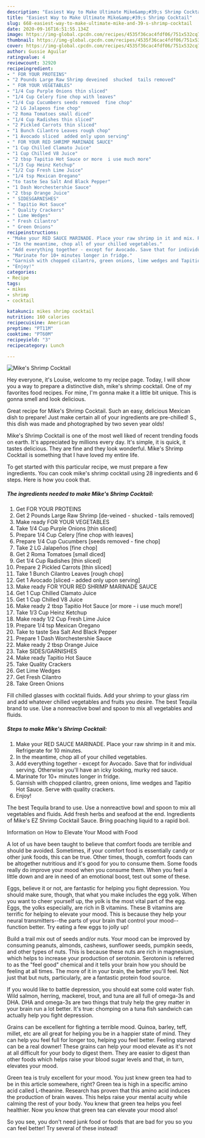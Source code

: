 ```yaml
---
description: "Easiest Way to Make Ultimate Mike&amp;#39;s Shrimp Cocktail"
title: "Easiest Way to Make Ultimate Mike&amp;#39;s Shrimp Cocktail"
slug: 668-easiest-way-to-make-ultimate-mike-and-39-s-shrimp-cocktail
date: 2020-09-16T16:51:55.134Z
image: https://img-global.cpcdn.com/recipes/4535f36cac4fdf06/751x532cq70/mikes-shrimp-cocktail-recipe-main-photo.jpg
thumbnail: https://img-global.cpcdn.com/recipes/4535f36cac4fdf06/751x532cq70/mikes-shrimp-cocktail-recipe-main-photo.jpg
cover: https://img-global.cpcdn.com/recipes/4535f36cac4fdf06/751x532cq70/mikes-shrimp-cocktail-recipe-main-photo.jpg
author: Gussie Aguilar
ratingvalue: 4
reviewcount: 32920
recipeingredient:
- " FOR YOUR PROTEINS"
- "2 Pounds Large Raw Shrimp deveined  shucked  tails removed"
- " FOR YOUR VEGETABLES"
- "1/4 Cup Purple Onions thin sliced"
- "1/4 Cup Celery fine chop with leaves"
- "1/4 Cup Cucumbers seeds removed  fine chop"
- "2 LG Jalapeos fine chop"
- "2 Roma Tomatoes small diced"
- "1/4 Cup Radishes thin sliced"
- "2 Pickled Carrots thin sliced"
- "1 Bunch Cilantro Leaves rough chop"
- "1 Avocado sliced  added only upon serving"
- " FOR YOUR RED SHRIMP MARINADE SAUCE"
- "1 Cup Chilled Clamato Juice"
- "1 Cup Chilled V8 Juice"
- "2 tbsp Tapitio Hot Sauce or more  i use much more"
- "1/3 Cup Heinz Ketchup"
- "1/2 Cup Fresh Lime Juice"
- "1/4 tsp Mexican Oregano"
- "to taste Sea Salt And Black Pepper"
- "1 Dash Worchestershie Sauce"
- "2 tbsp Orange Juice"
- " SIDESGARNISHES"
- " Tapitio Hot Sauce"
- " Quality Crackers"
- " Lime Wedges"
- " Fresh Cilantro"
- " Green Onions"
recipeinstructions:
- "Make your RED SAUCE MARINADE. Place your raw shrimp in it and mix. Refrigerate for 10 minutes."
- "In the meantime, chop all of your chilled vegetables."
- "Add everything together - except for Avocado. Save that for individual serving. Otherwise you&#39;ll have an icky looking, murky red sauce."
- "Marinate for 10+ minutes longer in fridge."
- "Garnish with chopped cilantro, green onions, lime wedges and Tapitio Hot Sauce. Serve with quality crackers."
- "Enjoy!"
categories:
- Recipe
tags:
- mikes
- shrimp
- cocktail

katakunci: mikes shrimp cocktail 
nutrition: 160 calories
recipecuisine: American
preptime: "PT11M"
cooktime: "PT60M"
recipeyield: "3"
recipecategory: Lunch

---
```



![Mike&#39;s Shrimp Cocktail](https://img-global.cpcdn.com/recipes/4535f36cac4fdf06/751x532cq70/mikes-shrimp-cocktail-recipe-main-photo.jpg)

Hey everyone, it's Louise, welcome to my recipe page. Today, I will show you a way to prepare a distinctive dish, mike&#39;s shrimp cocktail. One of my favorites food recipes. For mine, I'm gonna make it a little bit unique. This is gonna smell and look delicious.

Great recipe for Mike&#39;s Shrimp Cocktail. Such an easy, delicious Mexican dish to prepare! Just make certain all of your ingredients are pre-chilled! S., this dish was made and photographed by two seven year olds!

Mike&#39;s Shrimp Cocktail is one of the most well liked of recent trending foods on earth. It's appreciated by millions every day. It's simple, it is quick, it tastes delicious. They are fine and they look wonderful. Mike&#39;s Shrimp Cocktail is something that I have loved my entire life.


To get started with this particular recipe, we must prepare a few ingredients. You can cook mike&#39;s shrimp cocktail using 28 ingredients and 6 steps. Here is how you cook that.

<!--inarticleads1-->

##### The ingredients needed to make Mike&#39;s Shrimp Cocktail:

1. Get  FOR YOUR PROTEINS
1. Get 2 Pounds Large Raw Shrimp [de-veined - shucked - tails removed]
1. Make ready  FOR YOUR VEGETABLES
1. Take 1/4 Cup Purple Onions [thin sliced]
1. Prepare 1/4 Cup Celery [fine chop with leaves]
1. Prepare 1/4 Cup Cucumbers [seeds removed - fine chop]
1. Take 2 LG Jalapeños [fine chop]
1. Get 2 Roma Tomatoes [small diced]
1. Get 1/4 Cup Radishes [thin sliced]
1. Prepare 2 Pickled Carrots [thin sliced]
1. Take 1 Bunch Cilantro Leaves [rough chop]
1. Get 1 Avocado [sliced - added only upon serving]
1. Make ready  FOR YOUR RED SHRIMP MARINADE SAUCE
1. Get 1 Cup Chilled Clamato Juice
1. Get 1 Cup Chilled V8 Juice
1. Make ready 2 tbsp Tapitio Hot Sauce [or more - i use much more!]
1. Take 1/3 Cup Heinz Ketchup
1. Make ready 1/2 Cup Fresh Lime Juice
1. Prepare 1/4 tsp Mexican Oregano
1. Take to taste Sea Salt And Black Pepper
1. Prepare 1 Dash Worchestershie Sauce
1. Make ready 2 tbsp Orange Juice
1. Take  SIDES/GARNISHES
1. Make ready  Tapitio Hot Sauce
1. Take  Quality Crackers
1. Get  Lime Wedges
1. Get  Fresh Cilantro
1. Take  Green Onions


Fill chilled glasses with cocktail fluids. Add your shrimp to your glass rim and add whatever chilled vegetables and fruits you desire. The best Tequila brand to use. Use a nonreactive bowl and spoon to mix all vegetables and fluids. 

<!--inarticleads2-->

##### Steps to make Mike&#39;s Shrimp Cocktail:

1. Make your RED SAUCE MARINADE. Place your raw shrimp in it and mix. Refrigerate for 10 minutes.
1. In the meantime, chop all of your chilled vegetables.
1. Add everything together - except for Avocado. Save that for individual serving. Otherwise you&#39;ll have an icky looking, murky red sauce.
1. Marinate for 10+ minutes longer in fridge.
1. Garnish with chopped cilantro, green onions, lime wedges and Tapitio Hot Sauce. Serve with quality crackers.
1. Enjoy!


The best Tequila brand to use. Use a nonreactive bowl and spoon to mix all vegetables and fluids. Add fresh herbs and seafood at the end. Ingredients of Mike&#39;s EZ Shrimp Cocktail Sauce. Bring poaching liquid to a rapid boil. 

Information on How to Elevate Your Mood with Food


A lot of us have been taught to believe that comfort foods are terrible and should be avoided. Sometimes, if your comfort food is essentially candy or other junk foods, this can be true. Other times, though, comfort foods can be altogether nutritious and it's good for you to consume them. Some foods really do improve your mood when you consume them. When you feel a little down and are in need of an emotional boost, test out some of these.

Eggs, believe it or not, are fantastic for helping you fight depression. You should make sure, though, that what you make includes the egg yolk. When you want to cheer yourself up, the yolk is the most vital part of the egg. Eggs, the yolks especially, are rich in B vitamins. These B vitamins are terrific for helping to elevate your mood. This is because they help your neural transmitters--the parts of your brain that control your mood--function better. Try eating a few eggs to jolly up!

Build a trail mix out of seeds and/or nuts. Your mood can be improved by consuming peanuts, almonds, cashews, sunflower seeds, pumpkin seeds, and other types of nuts. This is because these nuts are rich in magnesium, which helps to increase your production of serotonin. Serotonin is referred to as the "feel good" chemical and it tells your brain how you should be feeling at all times. The more of it in your brain, the better you'll feel. Not just that but nuts, particularly, are a fantastic protein food source.

If you would like to battle depression, you should eat some cold water fish. Wild salmon, herring, mackerel, trout, and tuna are all full of omega-3s and DHA. DHA and omega-3s are two things that truly help the grey matter in your brain run a lot better. It's true: chomping on a tuna fish sandwich can actually help you fight depression. 

Grains can be excellent for fighting a terrible mood. Quinoa, barley, teff, millet, etc are all great for helping you be in a happier state of mind. They can help you feel full for longer too, helping you feel better. Feeling starved can be a real downer! These grains can help your mood elevate as it's not at all difficult for your body to digest them. They are easier to digest than other foods which helps raise your blood sugar levels and that, in turn, elevates your mood.

Green tea is truly excellent for your mood. You just knew green tea had to be in this article somewhere, right? Green tea is high in a specific amino acid called L-theanine. Research has proven that this amino acid induces the production of brain waves. This helps raise your mental acuity while calming the rest of your body. You knew that green tea helps you feel healthier. Now you know that green tea can elevate your mood also!

So you see, you don't need junk food or foods that are bad for you so you can feel better! Try several of these instead!

